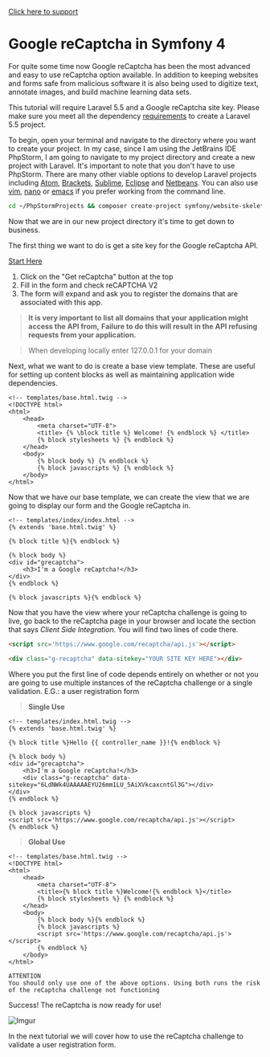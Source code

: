 [Click here to support](https://www.patreon.com/lilybell)







# Google reCaptcha in Symfony 4

For quite some time now Google reCaptcha has been the most advanced and easy to use reCaptcha option available. In addition to keeping
websites and forms safe from malicious software it is also being used to digitize text, annotate images, and build machine learning data sets.

This tutorial will require Laravel 5.5 and a Google reCaptcha site key. Please make sure you meet all the dependency [requirements](https://symfony.com/doc/current/reference/requirements.html) to create a
Laravel 5.5 project.

To begin, open your terminal and navigate to the directory where you want to create your project. In my case, since I am using the JetBrains IDE
PhpStorm, I am going to navigate to my project directory and create a new project with Laravel. It's important to note that you don't have to use PhpStorm.
There are many other viable options to develop Laravel projects including [Atom](https://atom.io), [Brackets](http://brackets.io), [Sublime](https://www.sublimetext.com), [Eclipse](https://www.eclipse.org) and [Netbeans](https://netbeans.org). 
You can also use [vim](https://www.vim.org), [nano](https://www.nano-editor.org) or [emacs](https://www.gnu.org/software/emacs) if you prefer working from the command line. 

```Bash
cd ~/PhpStormProjects && composer create-project symfony/website-skeleton symfonygrecaptcha && cd symfonygrecaptcha
```

Now that we are in our new project directory it's time to get down to business. 

The first thing we want to do is get a site key for the Google reCaptcha API.

[Start Here](https://www.google.com/recaptcha/intro/)

1. Click on the "Get reCaptcha" button at the top
2. Fill in the form and check reCAPTCHA V2
3. The form will expand and ask you to register the domains that are associated with this app.

> **It is very important to list all domains that your application might access the API from,**
> **Failure to do this will result in the API refusing requests from your application.**

> When developing locally enter 127.0.0.1 for your domain

Next, what we want to do is create a base view template. These are useful for setting up content blocks as well as maintaining
application wide dependencies.

```twig
<!-- templates/base.html.twig -->
<!DOCTYPE html>
<html>
    <head>
        <meta charset="UTF-8">
        <title> {% \block title %} Welcome! {% endblock %} </title>
        {% block stylesheets %} {% endblock %}
    </head>
    <body>
        {% block body %} {% endblock %}
        {% block javascripts %} {% endblock %}
    </body>
</html>
```

Now that we have our base template, we can create the view that we are going to display our form and the Google reCaptcha in. 

```twig
<!-- templates/index/index.html -->
{% extends 'base.html.twig' %}

{% block title %}{% endblock %}

{% block body %}
<div id="grecaptcha">
    <h3>I'm a Google reCaptcha!</h3>
</div>
{% endblock %}

{% block javascripts %}{% endblock %}
```

Now that you have the view where your reCaptcha challenge is going to live, go back to the reCaptcha page in your browser
and locate the section that says *Client Side Integration*. 
You will find two lines of code there.

```html
<script src='https://www.google.com/recaptcha/api.js'></script>
```

```html
<div class="g-recaptcha" data-sitekey="YOUR SITE KEY HERE"></div>
```

Where you put the first line of code depends entirely on whether or not you are going to use multiple instances of the
reCaptcha challenge or a single validation. E.G.: a user registration form

> **Single Use**
```twig
<!-- templates/index.html.twig -->
{% extends 'base.html.twig' %}

{% block title %}Hello {{ controller_name }}!{% endblock %}

{% block body %}
<div id="grecaptcha">
    <h3>I'm a Google reCaptcha!</h3>
    <div class="g-recaptcha" data-sitekey="6LdNWk4UAAAAAEYU26mm1LU_5AiXVkcaxcntGl3G"></div>
</div>
{% endblock %}

{% block javascripts %}
<script src='https://www.google.com/recaptcha/api.js'></script>
{% endblock %}
```

> **Global Use**
```twig
<!-- templates/base.html.twig -->
<!DOCTYPE html>
<html>
    <head>
        <meta charset="UTF-8">
        <title>{% block title %}Welcome!{% endblock %}</title>
        {% block stylesheets %} {% endblock %}
    </head>
    <body>
        {% block body %}{% endblock %}
        {% block javascripts %}
        <script src='https://www.google.com/recaptcha/api.js'></script>
        {% endblock %}
    </body>
</html>
```

```
ATTENTION
You should only use one of the above options. Using both runs the risk of the reCaptcha challenge not functioning
```
Success! The reCaptcha is now ready for use!

![Imgur](https://i.imgur.com/TNiseSd.png)

In the next tutorial we will cover how to use the reCaptcha challenge to validate a user registration form.